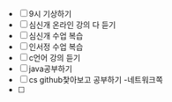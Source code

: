 - [ ] 9시 기상하기 
- [ ] 심신개 온라인 강의 다 듣기
- [ ] 심신개 수업 복습
- [ ] 인서정 수업 복습
- [ ] c언어 강의 듣기 
- [ ] java공부하기 
- [ ] cs github찿아보고 공부하기 -네트워크쪽 
- [ ] 